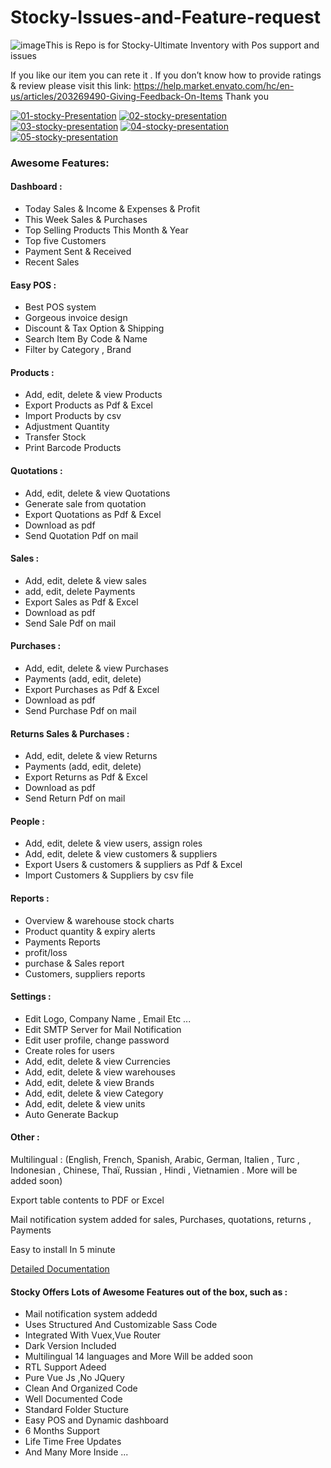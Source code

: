 # Stocky-Issues-and-Feature-request

<img src="https://i.ibb.co/G0XmYfz/image.png" alt="image" border="0">This is Repo is for Stocky-Ultimate Inventory with Pos support and issues 

If you like our item you can rete it . If you don’t know how to provide ratings & review please visit this link: https://help.market.envato.com/hc/en-us/articles/203269490-Giving-Feedback-On-Items Thank you

[![01-stocky-Presentation](https://i.ibb.co/ZM3Pv9s/01-stocky-Presentation.jpg)](https://stocky.ui-lib.com) [![02-stocky-presentation](https://i.ibb.co/DCHTpD5/02-stocky-presentation.jpg)](https://stocky.ui-lib.com) [![03-stocky-presentation](https://i.ibb.co/gSsBF4H/03-stocky-presentation.jpg)](https://stocky.ui-lib.com) [![04-stocky-presentation](https://i.ibb.co/pdHMrD0/04-stocky-presentation.jpg)](https://stocky.ui-lib.com) [![05-stocky-presentation](https://i.ibb.co/y4yK38F/05-stocky-presentation.jpg)](https://stocky.ui-lib.com)

### Awesome Features:

#### Dashboard :

*   Today Sales & Income & Expenses & Profit
*   This Week Sales & Purchases
*   Top Selling Products This Month & Year
*   Top five Customers
*   Payment Sent & Received
*   Recent Sales

#### Easy POS :

*   Best POS system
*   Gorgeous invoice design
*   Discount & Tax Option & Shipping
*   Search Item By Code & Name
*   Filter by Category , Brand

#### Products :

*   Add, edit, delete & view Products
*   Export Products as Pdf & Excel
*   Import Products by csv
*   Adjustment Quantity
*   Transfer Stock
*   Print Barcode Products

#### Quotations :

*   Add, edit, delete & view Quotations
*   Generate sale from quotation
*   Export Quotations as Pdf & Excel
*   Download as pdf
*   Send Quotation Pdf on mail

#### Sales :

*   Add, edit, delete & view sales
*   add, edit, delete Payments
*   Export Sales as Pdf & Excel
*   Download as pdf
*   Send Sale Pdf on mail

>

#### Purchases :

*   Add, edit, delete & view Purchases
*   Payments (add, edit, delete)
*   Export Purchases as Pdf & Excel
*   Download as pdf
*   Send Purchase Pdf on mail

#### Returns Sales & Purchases :

*   Add, edit, delete & view Returns
*   Payments (add, edit, delete)
*   Export Returns as Pdf & Excel
*   Download as pdf
*   Send Return Pdf on mail

#### People :

*   Add, edit, delete & view users, assign roles
*   Add, edit, delete & view customers & suppliers
*   Export Users & customers & suppliers as Pdf & Excel
*   Import Customers & Suppliers by csv file

#### Reports :

*   Overview & warehouse stock charts
*   Product quantity & expiry alerts
*   Payments Reports
*   profit/loss
*   purchase & Sales report
*   Customers, suppliers reports

#### Settings :

*   Edit Logo, Company Name , Email Etc ...
*   Edit SMTP Server for Mail Notification
*   Edit user profile, change password
*   Create roles for users
*   Add, edit, delete & view Currencies
*   Add, edit, delete & view warehouses
*   Add, edit, delete & view Brands
*   Add, edit, delete & view Category
*   Add, edit, delete & view units
*   Auto Generate Backup

#### Other :

Multilingual : (English, French, Spanish, Arabic, German, Italien , Turc , Indonesian , Chinese, Thaï, Russian , Hindi , Vietnamien . More will be added soon)

Export table contents to PDF or Excel

Mail notification system added for sales, Purchases, quotations, returns , Payments

Easy to install In 5 minute

[Detailed Documentation](https://stocky.ui-lib.com/documentation/index.html)

#### Stocky Offers Lots of Awesome Features out of the box, such as :

*   Mail notification system addedd
*   Uses Structured And Customizable Sass Code
*   Integrated With Vuex,Vue Router
*   Dark Version Included
*   Multilingual 14 languages and More Will be added soon
*   RTL Support Adeed
*   Pure Vue Js ,No JQuery
*   Clean And Organized Code
*   Well Documented Code
*   Standard Folder Stucture
*   Easy POS and Dynamic dashboard
*   6 Months Support
*   Life Time Free Updates
*   And Many More Inside ...
